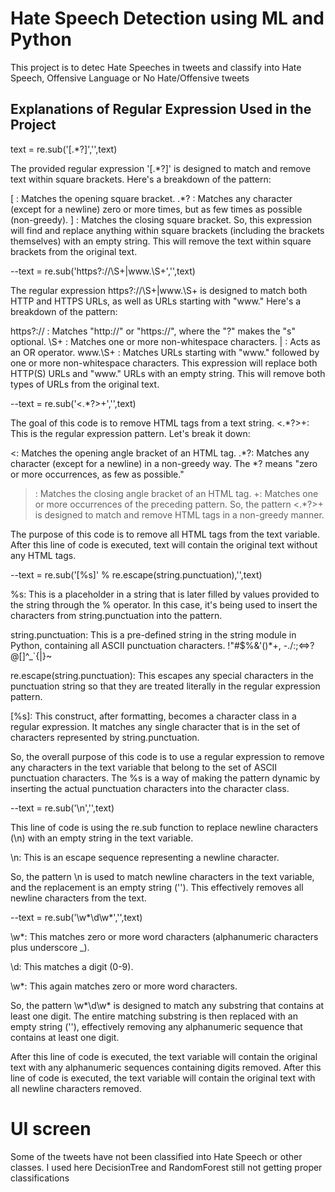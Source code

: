 # Hate Speech Detection using ML and Python

This project is to detec Hate Speeches in tweets and classify into Hate Speech, Offensive Language or No Hate/Offensive tweets


## Explanations of Regular Expression Used in the Project

text = re.sub('\[.*?\]','',text)

The provided regular expression '\[.*?\]' is designed to match and remove text within square brackets. Here's a breakdown of the pattern:

\[ : Matches the opening square bracket.
.*? : Matches any character (except for a newline) zero or more times, but as few times as possible (non-greedy).
\] : Matches the closing square bracket.
So, this expression will find and replace anything within square brackets (including the brackets themselves) with an empty string.
This will remove the text within square brackets from the original text.

--text = re.sub('https?://\S+|www\.\S+','',text)

The regular expression https?://\S+|www\.\S+ is designed to match both HTTP and HTTPS URLs, as well as URLs starting with "www." Here's a breakdown of the pattern:

https?:// : Matches "http://" or "https://", where the "?" makes the "s" optional.
\S+ : Matches one or more non-whitespace characters.
| : Acts as an OR operator.
www\.\S+ : Matches URLs starting with "www." followed by one or more non-whitespace characters.
This expression will replace both HTTP(S) URLs and "www." URLs with an empty string.
This will remove both types of URLs from the original text.


--text = re.sub('<.*?>+','',text)

The goal of this code is to remove HTML tags from a text string.
<.*?>+: This is the regular expression pattern. Let's break it down:

<: Matches the opening angle bracket of an HTML tag.
.*?: Matches any character (except for a newline) in a non-greedy way. The *? means "zero or more occurrences, as few as possible."
>: Matches the closing angle bracket of an HTML tag.
+: Matches one or more occurrences of the preceding pattern.
So, the pattern <.*?>+ is designed to match and remove HTML tags in a non-greedy manner.

The purpose of this code is to remove all HTML tags from the text variable. After this line of code is executed, text will contain the original text without any HTML tags.

--text = re.sub('[%s]' % re.escape(string.punctuation),'',text)

%s: This is a placeholder in a string that is later filled by values provided to the string through the % operator. In this case, it's being used to insert the characters from string.punctuation into the pattern.

string.punctuation: This is a pre-defined string in the string module in Python, containing all ASCII punctuation characters.  !"#$%&'()*+, -./:;<=>?@[\]^_`{|}~

re.escape(string.punctuation): This escapes any special characters in the punctuation string so that they are treated literally in the regular expression pattern.

[%s]: This construct, after formatting, becomes a character class in a regular expression. It matches any single character that is in the set of characters represented by string.punctuation.

So, the overall purpose of this code is to use a regular expression to remove any characters in the text variable that belong to the set of ASCII punctuation characters. The %s is a way of making the pattern dynamic by inserting the actual punctuation characters into the character class.

--text = re.sub('\n','',text)

This line of code is using the re.sub function to replace newline characters (\n) with an empty string in the text variable.

\n: This is an escape sequence representing a newline character.

So, the pattern \n is used to match newline characters in the text variable, and the replacement is an empty string (''). This effectively removes all newline characters from the text.

--text = re.sub('\w*\d\w*','',text)

\w*: This matches zero or more word characters (alphanumeric characters plus underscore _).

\d: This matches a digit (0-9).

\w*: This again matches zero or more word characters.

So, the pattern \w*\d\w* is designed to match any substring that contains at least one digit. The entire matching substring is then replaced with an empty string (''), effectively removing any alphanumeric sequence that contains at least one digit.

After this line of code is executed, the text variable will contain the original text with any alphanumeric sequences containing digits removed.
After this line of code is executed, the text variable will contain the original text with all newline characters removed.

# UI screen

Some of the tweets have not been classified into Hate Speech or other classes. I used here DecisionTree and RandomForest still not getting proper classifications



